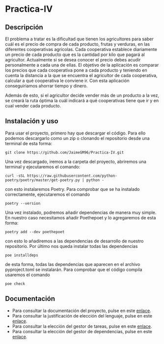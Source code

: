 # Practica-IV
## Descripción
El problema a tratar es la dificultad que tienen los agricultores para saber cuál es el precio de compra de cada producto, frutas y verduras, en las diferentes cooperativas agricolas. Cada cooperativa establece diariamente un precio de cada producto que es la cantidad por kilo que pagará al agricultor. Actualmente si se desea conocer el precio debes acudir personalmente a cada una de ellas. El objetivo de la aplicación es comparar los precios que cada cooperativa pone a cada producto y teniendo en cuenta la distancia a la que se encuentra el agricultor de cada cooperativa, calcular a qué cooperativa le conviene ir. Con esta aplicación conseguiriamos ahorrar tiempo y dinero.

Además de esto, si el agricultor decide vender más de un producto a la vez, se creará la ruta óptima la cuál indicará a qué cooperativas tiene que ir y en cual vender cada producto.

## Instalación y uso
Para usar el proyecto, primero hay que descargar el código. Para ello podemos descargarlo como un zip o clonando el repositorio desde una terminal de esta forma:

```shell
git clone https://github.com/JaimeGM96/Practica-IV.git
```
 
Una vez descargado, iremos a la carpeta del proyecto, abriremos una terminal y ejecutaremos el comando:

```shell
curl -sSL https://raw.githubusercontent.com/python-poetry/poetry/master/get-poetry.py | python -
```

con esto instalaremos Poetry. Para comprobar que se ha instalado correctamente, ejecutaremos el comando

```shell
poetry --version
```

Una vez instalado, podremos añadir dependencias de manera muy simple. En nuestro caso necesitamos añadir Poethepoet y lo agregaremos de esta forma:

```shell
poetry add --dev poethepoet
```

con esto lo añadiremos a las dependencias de desarrollo de nuestro repositorio.
Por último nos queda instalar todas las dependencias

```shell
poe installdeps
```

de esta forma, todas las dependencias que aparecen en el archivo pyproject.toml se instalarán.
Para comprobar que el código compila usaremos el comando

```shell
poe check
```

## Documentación
- Para consultar la documentación del proyecto, pulse en este [enlace](docs/documentacion.md).
- Para consultar la justificación de elección del lenguaje, pulse en este [enlace](docs/lenguaje.md).
- Para consultar la elección del gestor de tareas, pulse en este [enlace](docs/gestor_tareas.md).
- Para consultar la elección del gestor de dependencias, pulse en este [enlace](docs/gestor_dependencias.md).